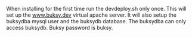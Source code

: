 When installing for the first time run the devdeploy.sh only once.
This will set up the www.buksy.dev virtual apache server. It will also setup the buksydba mysql user and the buksydb database.
The buksydba can only access buksydb. Buksy password is buksy.

